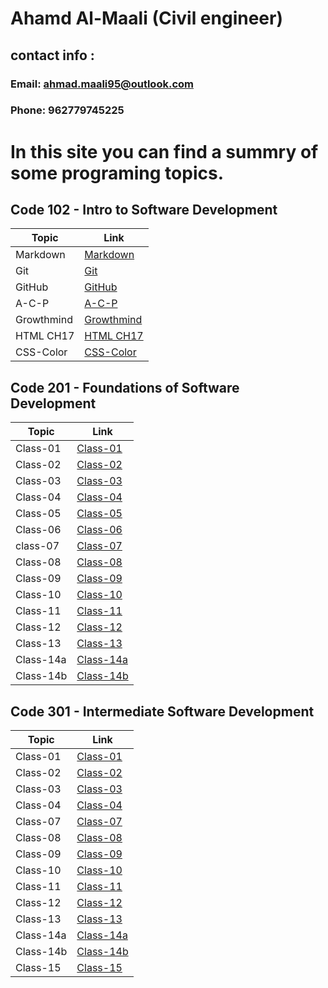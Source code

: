 # Ahamd Al-Maali (Civil engineer)
## contact info :
### Email: ahmad.maali95@outlook.com
### Phone: 962779745225

# In this site you can find a summry of some programing topics.

## Code 102 - Intro to Software Development

Topic     | Link
------    | ------
Markdown  | [Markdown](https://ahamdmaali.github.io/Reading-notes/Markdown)
Git       |  [Git](https://ahamdmaali.github.io/Reading-notes/git) 
GitHub    | [GitHub](https://ahamdmaali.github.io/Reading-notes/github)
A-C-P     | [A-C-P](https://ahamdmaali.github.io/Reading-notes/A-C-P)
Growthmind|[Growthmind](https://ahamdmaali.github.io/Reading-notes/Growthmind)
HTML CH17 |[HTML CH17](https://ahamdmaali.github.io/Reading-notes/html-css-ch17)
CSS-Color |[CSS-Color](https://ahamdmaali.github.io/Reading-notes/CSS-Color)

  
## Code 201 -  Foundations of Software Development

Topic     | Link
------    | ------
Class-01  | [Class-01](https://ahamdmaali.github.io/Reading-notes/code-201/class-01)
Class-02  | [Class-02](https://ahamdmaali.github.io/Reading-notes/code-201/class-02)
Class-03  | [Class-03](https://ahamdmaali.github.io/Reading-notes/code-201/class-03)   
Class-04  | [Class-04](https://ahamdmaali.github.io/Reading-notes/code-201/class-04)
Class-05  | [Class-05](https://ahamdmaali.github.io/Reading-notes/code-201/class-05)
Class-06  | [Class-06](https://ahamdmaali.github.io/Reading-notes/code-201/class-06)                                  
class-07  |[Class-07](https://ahamdmaali.github.io/Reading-notes/code-201/class-07)
Class-08  |[Class-08](https://ahamdmaali.github.io/Reading-notes/code-201/class-08)
Class-09  |[Class-09](https://ahamdmaali.github.io/Reading-notes/code-201/class-09)
Class-10  |[Class-10](https://ahamdmaali.github.io/Reading-notes/code-201/class-10)
Class-11  |[Class-11](https://ahamdmaali.github.io/Reading-notes/code-201/class-11)
Class-12  |[Class-12](https://ahamdmaali.github.io/Reading-notes/code-201/class-12)
Class-13  |[Class-13](https://ahamdmaali.github.io/Reading-notes/code-201/class-13)
Class-14a |[Class-14a](https://ahamdmaali.github.io/Reading-notes/code-201/class-14.2)
Class-14b |[Class-14b](https://ahamdmaali.github.io/Reading-notes/code-201/class-14.1)

## Code 301 - Intermediate Software Development

Topic     | Link
------    | ------
Class-01  |[Class-01](https://ahamdmaali.github.io/Reading-notes/code-301/code-301-01)
Class-02  |[Class-02](https://ahamdmaali.github.io/Reading-notes/code-301/code-301-02)
Class-03  |[Class-03](https://ahamdmaali.github.io/Reading-notes/code-301/code-301-03)
Class-04  |[Class-04](https://ahamdmaali.github.io/Reading-notes/code-301/code-301-04)
Class-07  |[Class-07](https://ahamdmaali.github.io/Reading-notes/code-301/code-301-07)
Class-08  |[Class-08](https://ahamdmaali.github.io/Reading-notes/code-301/code-301-08)
Class-09  |[Class-09](https://ahamdmaali.github.io/Reading-notes/code-301/code-301-09)
Class-10  |[Class-10](https://ahamdmaali.github.io/Reading-notes/code-301/code-301-10)
Class-11  |[Class-11](https://ahamdmaali.github.io/Reading-notes/code-301/code-301-11)
Class-12  |[Class-12](https://ahamdmaali.github.io/Reading-notes/code-301/code-301-12)
Class-13  |[Class-13](https://ahamdmaali.github.io/Reading-notes/code-301/code-301-13)
Class-14a |[Class-14a](https://ahamdmaali.github.io/Reading-notes/code-301/code-301-14a)
Class-14b |[Class-14b](https://ahamdmaali.github.io/Reading-notes/code-301/code-301-14b)
Class-15  |[Class-15](https://ahamdmaali.github.io/Reading-notes/code-301/code-301-15)